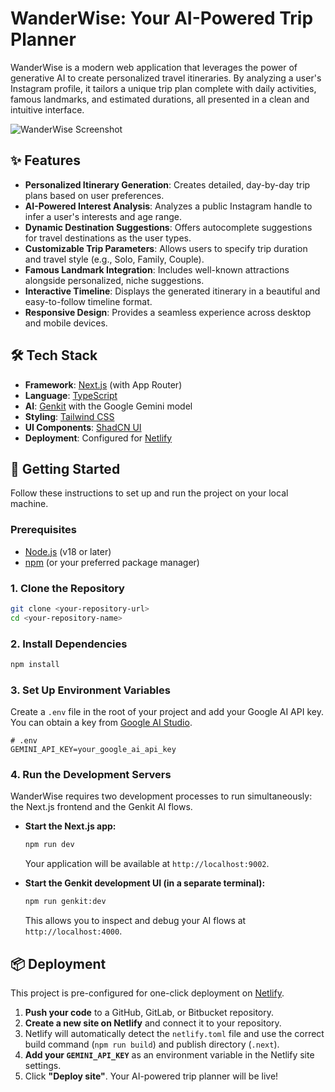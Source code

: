 # WanderWise: Your AI-Powered Trip Planner

WanderWise is a modern web application that leverages the power of generative AI to create personalized travel itineraries. By analyzing a user's Instagram profile, it tailors a unique trip plan complete with daily activities, famous landmarks, and estimated durations, all presented in a clean and intuitive interface.

![WanderWise Screenshot](https://storage.googleapis.com/aip-dev-images/wander-wise-screenshot.png)

## ✨ Features

- **Personalized Itinerary Generation**: Creates detailed, day-by-day trip plans based on user preferences.
- **AI-Powered Interest Analysis**: Analyzes a public Instagram handle to infer a user's interests and age range.
- **Dynamic Destination Suggestions**: Offers autocomplete suggestions for travel destinations as the user types.
- **Customizable Trip Parameters**: Allows users to specify trip duration and travel style (e.g., Solo, Family, Couple).
- **Famous Landmark Integration**: Includes well-known attractions alongside personalized, niche suggestions.
- **Interactive Timeline**: Displays the generated itinerary in a beautiful and easy-to-follow timeline format.
- **Responsive Design**: Provides a seamless experience across desktop and mobile devices.

## 🛠️ Tech Stack

- **Framework**: [Next.js](https://nextjs.org/) (with App Router)
- **Language**: [TypeScript](https://www.typescriptlang.org/)
- **AI**: [Genkit](https://firebase.google.com/docs/genkit) with the Google Gemini model
- **Styling**: [Tailwind CSS](https://tailwindcss.com/)
- **UI Components**: [ShadCN UI](https://ui.shadcn.com/)
- **Deployment**: Configured for [Netlify](https://www.netlify.com/)

## 🚀 Getting Started

Follow these instructions to set up and run the project on your local machine.

### Prerequisites

- [Node.js](https://nodejs.org/en) (v18 or later)
- [npm](https://www.npmjs.com/) (or your preferred package manager)

### 1. Clone the Repository

```bash
git clone <your-repository-url>
cd <your-repository-name>
```

### 2. Install Dependencies

```bash
npm install
```

### 3. Set Up Environment Variables

Create a `.env` file in the root of your project and add your Google AI API key. You can obtain a key from [Google AI Studio](https://aistudio.google.com/app/apikey).

```.env
# .env
GEMINI_API_KEY=your_google_ai_api_key
```

### 4. Run the Development Servers

WanderWise requires two development processes to run simultaneously: the Next.js frontend and the Genkit AI flows.

- **Start the Next.js app:**
  ```bash
  npm run dev
  ```
  Your application will be available at `http://localhost:9002`.

- **Start the Genkit development UI (in a separate terminal):**
  ```bash
  npm run genkit:dev
  ```
  This allows you to inspect and debug your AI flows at `http://localhost:4000`.

## 📦 Deployment

This project is pre-configured for one-click deployment on [Netlify](https://www.netlify.com/).

1.  **Push your code** to a GitHub, GitLab, or Bitbucket repository.
2.  **Create a new site on Netlify** and connect it to your repository.
3.  Netlify will automatically detect the `netlify.toml` file and use the correct build command (`npm run build`) and publish directory (`.next`).
4.  **Add your `GEMINI_API_KEY`** as an environment variable in the Netlify site settings.
5.  Click **"Deploy site"**. Your AI-powered trip planner will be live!
